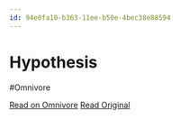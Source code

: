 ```yaml
---
id: 94e0fa10-b363-11ee-b50e-4bec38e88594
---
```


# Hypothesis
#Omnivore

[Read on Omnivore](https://omnivore.app/me/hypothesis-18d0b81e0cc)
[Read Original](https://hypothes.is/a/3UsByLNfEe6NoIszw9W1cA)

